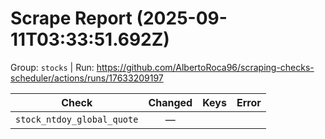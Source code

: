 # Scrape Report (2025-09-11T03:33:51.692Z)

Group: `stocks`  |  Run: https://github.com/AlbertoRoca96/scraping-checks-scheduler/actions/runs/17633209197

| Check | Changed | Keys | Error |
|---|:---:|:--|:--|
| `stock_ntdoy_global_quote` | — |  |  |
